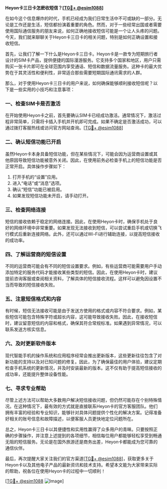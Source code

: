 **Heyon卡三日卡怎麽收短信？[[TG💪+ @esim1088](https://t.me/s/esim1088)]**

在如今这个信息爆炸的时代，手机已经成为我们日常生活中不可或缺的一部分。无论是工作还是生活，短信都扮演着重要的角色。然而，对于一些经常出国或者需要使用国际通信服务的朋友来说，如何正确地接收短信可能是一个让人头疼的问题。今天，我们就来聊聊关于Heyon卡三日卡的相关问题，特别是如何正确设置和接收短信。

首先，让我们了解一下什么是Heyon卡三日卡。Heyon卡是一款专为短期旅行者设计的SIM卡产品，提供便捷的国际漫游服务。它支持多个国家和地区，用户只需购买一张卡片即可在全球范围内享受通话、短信和数据流量服务。这种卡的最大优势在于其灵活性和便利性，非常适合那些需要短期国际通讯需求的人群。

那么，对于使用Heyon卡三日卡的用户来说，如何确保能够顺利接收短信呢？以下是一些实用的小技巧和注意事项：

### 一、检查SIM卡是否激活

在开始使用Heyon卡之前，首先要确认SIM卡已经成功激活。通常情况下，激活过程非常简单，只需将卡插入手机并开机即可完成。如果不确定是否激活成功，可以通过拨打客服热线或访问官方网站查询。[[TG💪+ @esim1088](https://t.me/s/esim1088)]

### 二、确认短信功能已开启

虽然Heyon卡本身具备短信功能，但在某些情况下，可能会因为运营商设置或其他原因导致短信功能被意外关闭。因此，在使用前务必检查手机上的短信功能是否正常开启。具体操作步骤如下：

1. 打开手机的“设置”应用。
2. 进入“电话”或“消息”选项。
3. 确认“短信”功能已被启用。
4. 如果发现短信功能未开启，请手动打开。

### 三、检查网络连接

短信的接收依赖于稳定的网络连接。因此，在使用Heyon卡时，确保手机处于良好的网络环境中非常重要。如果发现无法接收到短信，可以尝试重启手机或切换飞行模式后重新连接网络。此外，还可以通过Wi-Fi进行辅助连接，以提高短信接收的成功率。

### 四、了解运营商的短信设置

不同的运营商可能会有不同的短信设置要求。例如，有些运营商可能需要用户手动添加特定的服务代码才能接收某些类型的短信。因此，在使用Heyon卡时，建议提前咨询客服或查阅相关资料，了解具体的短信接收流程。这样可以避免因设置不当而导致的短信接收失败。

### 五、注意短信格式和内容

有时候，短信无法接收可能是由于发送方使用的格式或内容不符合要求。例如，某些短信可能包含特殊字符或超长内容，这可能导致接收失败。因此，在接收短信时，建议留意短信的内容和格式，确保其符合常规标准。如果遇到异常情况，可以联系发送方核实信息。

### 六、及时更新软件版本

现代智能手机的操作系统和应用程序经常会推出更新版本，这些更新往往包含了对新功能的支持以及对已知问题的修复。因此，为了确保最佳的用户体验，建议定期检查手机系统的更新情况，并及时安装最新的版本。这不仅有助于提高短信接收的成功率，还能提升整体设备性能。

### 七、寻求专业帮助

尽管上述方法可以帮助大多数用户解决短信接收问题，但仍然可能存在个别特殊情况。在这种情况下，最有效的方式就是直接联系Heyon卡的官方客服团队。他们拥有丰富的经验和专业知识，能够针对具体问题提供个性化的解决方案。记得准备好相关的账号信息和故障描述，以便客服人员更快地定位问题所在。

总之，Heyon卡三日卡以其便捷性和实用性赢得了众多用户的青睐。只要按照正确的步骤操作，并注意上述提到的各项细节，相信每位用户都能够轻松享受到畅通无阻的短信服务。无论是在国外旅游还是商务出差，Heyon卡都能成为您可靠的通信伙伴。

最后，再次提醒大家关注我们的官方渠道[[TG💪+ @esim1088](https://t.me/s/esim1088)]，获取更多关于Heyon卡以及其他电子产品的最新资讯和技术支持。希望本文能为大家带来实际的帮助，祝各位在使用Heyon卡的过程中一切顺利！

[[TG💪+ @esim1088](https://t.me/s/esim1088) ![Image](https://i.postimg.cc/4NQfJmqS/Snipaste-2025-05-13-00-14-12.png)]
